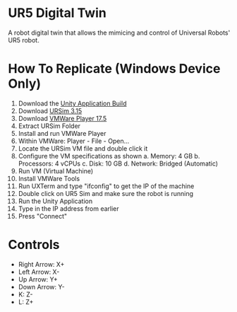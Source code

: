 # UR5 Digital Twin
A robot digital twin that allows the mimicing and control of Universal Robots' UR5 robot.

# How To Replicate (Windows Device Only)
1. Download the [Unity Application Build](https://drive.google.com/file/d/1m69EcPrcXwI4A8r6mvVohL3BDwaqM_yl/view?usp=sharing)
2. Download [URSim 3.15](https://s3-eu-west-1.amazonaws.com/ur-support-site/172183/URSim_VIRTUAL-3.15.8.106339.rar)
3. Download [VMWare Player 17.5](https://softwareupdate.vmware.com/cds/vmw-desktop/player/17.5.1/23298084/windows/core/VMware-player-17.5.1-23298084.exe.tar)
4. Extract URSim Folder
5. Install and run VMWare Player
6. Within VMWare: Player - File - Open...
7. Locate the URSim VM file and double click it
8. Configure the VM specifications as shown
a. Memory: 4 GB
b. Processors: 4 vCPUs
c. Disk: 10 GB
d. Network: Bridged (Automatic)
9. Run VM (Virtual Machine)
10. Install VMWare Tools
11. Run UXTerm and type "ifconfig" to get the IP of the machine
12. Double click on UR5 Sim and make sure the robot is running
13. Run the Unity Application
14. Type in the IP address from earlier
15. Press "Connect"

# Controls

- Right Arrow: X+
- Left Arrow: X-
- Up Arrow: Y+
- Down Arrow: Y-
- K: Z-
- L: Z+